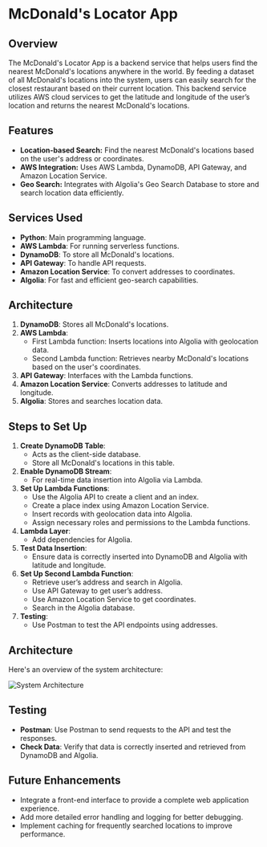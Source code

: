 # McDonald's Locator App

## Overview

The McDonald's Locator App is a backend service that helps users find the nearest McDonald's locations anywhere in the world. By feeding a dataset of all McDonald's locations into the system, users can easily search for the closest restaurant based on their current location. This backend service utilizes AWS cloud services to get the latitude and longitude of the user’s location and returns the nearest McDonald's locations.

## Features

- **Location-based Search:** Find the nearest McDonald's locations based on the user's address or coordinates.
- **AWS Integration:** Uses AWS Lambda, DynamoDB, API Gateway, and Amazon Location Service.
- **Geo Search:** Integrates with Algolia's Geo Search Database to store and search location data efficiently.

## Services Used

- **Python**: Main programming language.
- **AWS Lambda**: For running serverless functions.
- **DynamoDB**: To store all McDonald's locations.
- **API Gateway**: To handle API requests.
- **Amazon Location Service**: To convert addresses to coordinates.
- **Algolia**: For fast and efficient geo-search capabilities.

## Architecture

1. **DynamoDB**: Stores all McDonald's locations.
2. **AWS Lambda**: 
   - First Lambda function: Inserts locations into Algolia with geolocation data.
   - Second Lambda function: Retrieves nearby McDonald's locations based on the user's coordinates.
3. **API Gateway**: Interfaces with the Lambda functions.
4. **Amazon Location Service**: Converts addresses to latitude and longitude.
5. **Algolia**: Stores and searches location data.

## Steps to Set Up

1. **Create DynamoDB Table**:
   - Acts as the client-side database.
   - Store all McDonald's locations in this table.
2. **Enable DynamoDB Stream**:
   - For real-time data insertion into Algolia via Lambda.
3. **Set Up Lambda Functions**:
   - Use the Algolia API to create a client and an index.
   - Create a place index using Amazon Location Service.
   - Insert records with geolocation data into Algolia.
   - Assign necessary roles and permissions to the Lambda functions.
4. **Lambda Layer**:
   - Add dependencies for Algolia.
5. **Test Data Insertion**:
   - Ensure data is correctly inserted into DynamoDB and Algolia with latitude and longitude.
6. **Set Up Second Lambda Function**:
   - Retrieve user’s address and search in Algolia.
   - Use API Gateway to get user’s address.
   - Use Amazon Location Service to get coordinates.
   - Search in the Algolia database.
7. **Testing**:
   - Use Postman to test the API endpoints using addresses.
  
## Architecture 
Here's an overview of the system architecture:

![System Architecture](diagram.png)

## Testing

- **Postman**: Use Postman to send requests to the API and test the responses.
- **Check Data**: Verify that data is correctly inserted and retrieved from DynamoDB and Algolia.

## Future Enhancements

- Integrate a front-end interface to provide a complete web application experience.
- Add more detailed error handling and logging for better debugging.
- Implement caching for frequently searched locations to improve performance.


